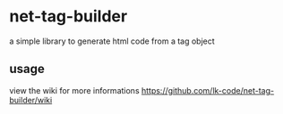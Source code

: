 # net-tag-builder
a simple library to generate html code from a tag object

## usage
view the wiki for more informations https://github.com/lk-code/net-tag-builder/wiki

